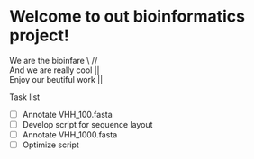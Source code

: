 # Welcome to out bioinformatics project!
We are the bioinfare        \\  // <br />
And we are really cool        ||   <br />
Enjoy our beutiful work       ||


Task list

- [ ] Annotate VHH_100.fasta
- [ ] Develop script for sequence layout
- [ ] Annotate VHH_1000.fasta
- [ ] Optimize script

